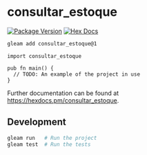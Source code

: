 # consultar_estoque

[![Package Version](https://img.shields.io/hexpm/v/consultar_estoque)](https://hex.pm/packages/consultar_estoque)
[![Hex Docs](https://img.shields.io/badge/hex-docs-ffaff3)](https://hexdocs.pm/consultar_estoque/)

```sh
gleam add consultar_estoque@1
```

```gleam
import consultar_estoque

pub fn main() {
  // TODO: An example of the project in use
}
```

Further documentation can be found at <https://hexdocs.pm/consultar_estoque>.

## Development

```sh
gleam run   # Run the project
gleam test  # Run the tests
```
